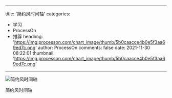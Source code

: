 
---
title: '简约风时间轴'
categories: 
 - 学习
 - ProcessOn
 - 推荐
headimg: 'https://img.processon.com/chart_image/thumb/5b0caacce4b0e5f3aa69ed7c.png'
author: ProcessOn
comments: false
date: 2021-11-30 08:22:01
thumbnail: 'https://img.processon.com/chart_image/thumb/5b0caacce4b0e5f3aa69ed7c.png'
---

<div>   
<img class="thumb" alt="简约风时间轴" src="https://img.processon.com/chart_image/thumb/5b0caacce4b0e5f3aa69ed7c.png" referrerpolicy="no-referrer">
<p>简约风时间轴</p>  
</div>
            